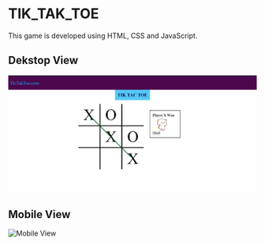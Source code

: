 # TIK_TAK_TOE
This game is developed using HTML, CSS and JavaScript.

## Dekstop View
![Desktop View](desktopView.png)

## Mobile View
![Mobile View](mobile.png)


